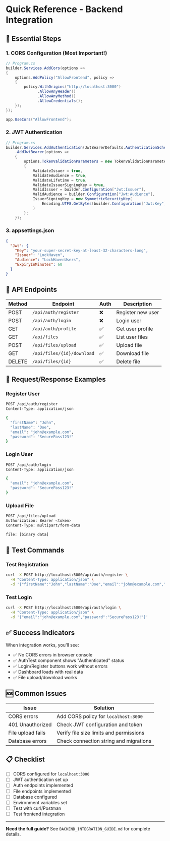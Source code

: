 # Quick Reference - Backend Integration

## 🚀 Essential Steps

### 1. **CORS Configuration** (Most Important!)
```csharp
// Program.cs
builder.Services.AddCors(options =>
{
    options.AddPolicy("AllowFrontend", policy =>
    {
        policy.WithOrigins("http://localhost:3000")
              .AllowAnyHeader()
              .AllowAnyMethod()
              .AllowCredentials();
    });
});

app.UseCors("AllowFrontend");
```

### 2. **JWT Authentication**
```csharp
// Program.cs
builder.Services.AddAuthentication(JwtBearerDefaults.AuthenticationScheme)
    .AddJwtBearer(options =>
    {
        options.TokenValidationParameters = new TokenValidationParameters
        {
            ValidateIssuer = true,
            ValidateAudience = true,
            ValidateLifetime = true,
            ValidateIssuerSigningKey = true,
            ValidIssuer = builder.Configuration["Jwt:Issuer"],
            ValidAudience = builder.Configuration["Jwt:Audience"],
            IssuerSigningKey = new SymmetricSecurityKey(
                Encoding.UTF8.GetBytes(builder.Configuration["Jwt:Key"])
            )
        };
    });
```

### 3. **appsettings.json**
```json
{
  "Jwt": {
    "Key": "your-super-secret-key-at-least-32-characters-long",
    "Issuer": "LockHaven",
    "Audience": "LockHavenUsers",
    "ExpiryInMinutes": 60
  }
}
```

## 🔗 API Endpoints

| Method | Endpoint | Auth | Description |
|--------|----------|------|-------------|
| POST | `/api/auth/register` | ❌ | Register new user |
| POST | `/api/auth/login` | ❌ | Login user |
| GET | `/api/auth/profile` | ✅ | Get user profile |
| GET | `/api/files` | ✅ | List user files |
| POST | `/api/files/upload` | ✅ | Upload file |
| GET | `/api/files/{id}/download` | ✅ | Download file |
| DELETE | `/api/files/{id}` | ✅ | Delete file |

## 📝 Request/Response Examples

### Register User
```bash
POST /api/auth/register
Content-Type: application/json

{
  "firstName": "John",
  "lastName": "Doe",
  "email": "john@example.com",
  "password": "SecurePass123!"
}
```

### Login User
```bash
POST /api/auth/login
Content-Type: application/json

{
  "email": "john@example.com",
  "password": "SecurePass123!"
}
```

### Upload File
```bash
POST /api/files/upload
Authorization: Bearer <token>
Content-Type: multipart/form-data

file: [binary data]
```

## 🧪 Test Commands

### Test Registration
```bash
curl -X POST http://localhost:5000/api/auth/register \
  -H "Content-Type: application/json" \
  -d '{"firstName":"John","lastName":"Doe","email":"john@example.com","password":"SecurePass123!"}'
```

### Test Login
```bash
curl -X POST http://localhost:5000/api/auth/login \
  -H "Content-Type: application/json" \
  -d '{"email":"john@example.com","password":"SecurePass123!"}'
```

## ✅ Success Indicators

When integration works, you'll see:
- ✅ No CORS errors in browser console
- ✅ AuthTest component shows "Authenticated" status
- ✅ Login/Register buttons work without errors
- ✅ Dashboard loads with real data
- ✅ File upload/download works

## 🆘 Common Issues

| Issue | Solution |
|-------|----------|
| CORS errors | Add CORS policy for `localhost:3000` |
| 401 Unauthorized | Check JWT configuration and token |
| File upload fails | Verify file size limits and permissions |
| Database errors | Check connection string and migrations |

## 📋 Checklist

- [ ] CORS configured for `localhost:3000`
- [ ] JWT authentication set up
- [ ] Auth endpoints implemented
- [ ] File endpoints implemented
- [ ] Database configured
- [ ] Environment variables set
- [ ] Test with curl/Postman
- [ ] Test frontend integration

---

**Need the full guide?** See `BACKEND_INTEGRATION_GUIDE.md` for complete details. 